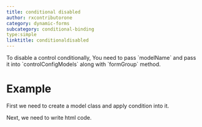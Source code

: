 ```yaml
---
title: conditional disabled
author: rxcontributorone
category: dynamic-forms
subcategory: conditional-binding
type:simple
linktitle: conditionaldisabled
---
```


<div class="title-bar"><p>To disable a control conditionally, You need to pass `modelName` and pass it into `controlConfigModels` along with `formGroup` method.
</p></div>

# Example

First we need to create a model class and apply condition into it.
<div component="app-code" key="conditionaldisabled-conditional-model"></div> 
<div component="app-code" key="conditionaldisabled-conditional-component"></div> 
Next, we need to write html code.
<div component="app-code" key="conditionaldisabled-conditional-html"></div> 
<div component="app-example-runner" ref-component="app-conditionaldisabled-conditional"></div>